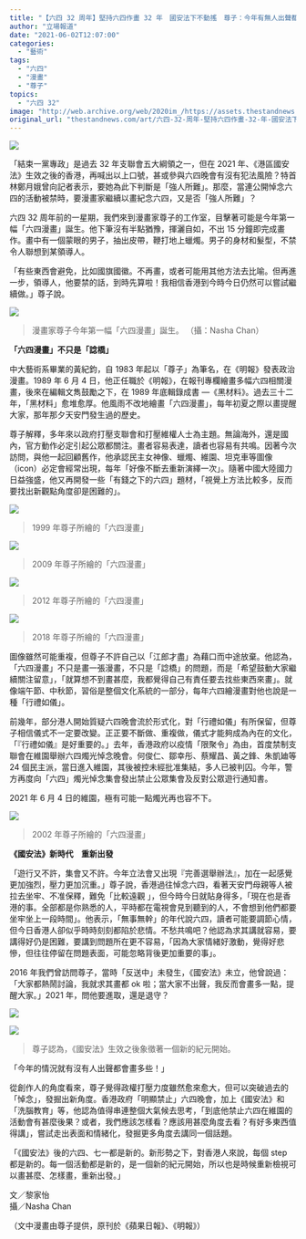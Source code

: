 ```yaml
---
title: "【六四 32 周年】堅持六四作畫 32 年　國安法下不動搖　尊子：今年有無人出聲都畫多啲！"
author: "立場報道"
date: "2021-06-02T12:07:00"
categories:
  - "藝術"
tags:
  - "六四"
  - "漫畫"
  - "尊子"
topics:
  - "六四 32"
image: "http://web.archive.org/web/2020im_/https://assets.thestandnews.com/media/photos/zunzi-07_3lxJQ.png"
original_url: "thestandnews.com/art/六四-32-周年-堅持六四作畫-32-年-國安法下不動搖-尊子-今年有無人出聲都畫多啲"
---
```

![](http://web.archive.org/web/2020im_/https://assets.thestandnews.com/media/photos/zunzi-07_3lxJQ.png)

「結束一黨專政」是過去 32 年支聯會五大綱領之一，但在 2021 年、《港區國安法》生效之後的香港，再喊出以上口號，甚或參與六四晚會有沒有犯法風險？特首林鄭月娥曾向記者表示，要她為此下判斷是「強人所難」。那麼，當連公開悼念六四的活動被禁時，要漫畫家繼續以畫紀念六四，又是否「強人所難」？

六四 32 周年前的一星期，我們來到漫畫家尊子的工作室，目擊著可能是今年第一幅「六四漫畫」誕生。他下筆沒有半點猶豫，揮灑自如，不出 15 分鐘即完成畫作。畫中有一個蒙眼的男子，抽出皮帶，鞭打地上蠟燭。男子的身材和髮型，不禁令人聯想到某領導人。

「有些東西會避免，比如國旗國徽。不再畫，或者可能用其他方法去比喻。但再進一步，領導人，他要禁的話，到時先算啦！我相信香港到今時今日仍然可以嘗試繼續做。」尊子說。

![](http://web.archive.org/web/2020im_/https://assets.thestandnews.com/media/photos/draw_V4C7620copy_BTvMk.png)
> 漫畫家尊子今年第一幅「六四漫畫」誕生。 （攝：Nasha Chan）

**「六四漫畫」不只是「諗橋」**

中大藝術系畢業的黃紀鈞，自 1983 年起以「尊子」為筆名，在《明報》發表政治漫畫。1989 年 6 月 4 日，他正任職於《明報》，在報刊專欄繪畫多幅六四相關漫畫，後來在編輯文雋鼓勵之下，在 1989 年底輯錄成書 —《黑材料》。過去三十二年，「黑材料」愈堆愈厚。他風雨不改地繪畫「六四漫畫」，每年初夏之際以畫提醒大家，那年那夕天安門發生過的歷史。

尊子解釋，多年來以政府打壓支聯會和打壓維權人士為主題。無論海外，還是國內，官方動作必定引起公眾都關注。畫者容易表達，讀者也容易有共鳴。因著今次訪問，與他一起回顧舊作，他承認民主女神像、蠟燭、維園、坦克車等圖像（icon）必定會經常出現，每年「好像不斷去重新演繹一次」。隨著中國大陸國力日益強盛，他又再開發一些「有錢之下的六四」題材，「視覺上方法比較多，反而要找出新觀點角度卻是困難的」。

![](http://web.archive.org/web/2020im_/https://assets.thestandnews.com/media/photos/A990606_zxUAl.JPG)
> 1999 年尊子所繪的「六四漫畫」

![](http://web.archive.org/web/2020im_/https://assets.thestandnews.com/media/photos/K090528_Hut1z.jpg)
> 2009 年尊子所繪的「六四漫畫」

![](http://web.archive.org/web/2020im_/https://assets.thestandnews.com/media/photos/N120605_Lk9WW.jpg)
> 2012 年尊子所繪的「六四漫畫」

![](http://web.archive.org/web/2020im_/https://assets.thestandnews.com/media/photos/T180605_nsZfh.jpg)
> 2018 年尊子所繪的「六四漫畫」

圖像雖然可能重複，但尊子不許自己以「江郎才盡」為藉口而中途放棄。他認為，「六四漫畫」不只是畫一張漫畫，不只是「諗橋」的問題，而是「希望鼓動大家繼續關注留意」，「就算想不到畫甚麼，我都覺得自己有責任要去找些東西來畫」。就像端午節、中秋節，習俗是整個文化系統的一部分，每年六四繪漫畫對他也說是一種「行禮如儀」。

前幾年，部分港人開始質疑六四晚會流於形式化，對「行禮如儀」有所保留，但尊子相信儀式不一定要改變。正正要不斷做、重複做，儀式才能夠成為內在的文化，「『行禮如儀』是好重要的。」去年，香港政府以疫情「限聚令」為由，首度禁制支聯會在維園舉辦六四燭光悼念晚會。何俊仁、鄒幸彤、蔡耀昌、黃之鋒、朱凱廸等 24 個民主派，當日進入維園，其後被控未經批准集結，多人已被判囚。今年，警方再度向「六四」燭光悼念集會發出禁止公眾集會及反對公眾遊行通知書。

2021 年 6 月 4 日的維園，極有可能一點燭光再也容不下。

![](http://web.archive.org/web/2020im_/https://assets.thestandnews.com/media/photos/0_D020603_o9bro.jpg)
> 2002 年尊子所繪的「六四漫畫」

**《國安法》新時代　重新出發**

「遊行又不許，集會又不許。今年立法會又出現『完善選舉辦法』，加在一起感覺更加強烈，壓力更加沉重。」尊子說，香港過往悼念六四，看著天安門母親等人被拉去坐牢、不准保釋，難免「比較遠觀 」，但今時今日就貼身得多，「現在也是香港的事。全部都是你熟悉的人，平時都在電視會見到聽到的人，不會想到他們都要坐牢坐上一段時間」。他表示，「無事無幹」的年代說六四，讀者可能要調節心情，但今日香港人卻似乎時時刻刻都陷於悲情。不愁共鳴吧？他認為求其講就容易，要講得好仍是困難，要講到問題所在更不容易，「因為大家情緒好激動，覺得好悲慘，但往往停留在問題表面，可能忽略背後更加重要的事」。

2016 年我們曾訪問尊子，當時「反送中」未發生，《國安法》未立，他曾說過：「大家都熱鬧討論，我就求其畫都 ok 啦；當大家不出聲，我反而會畫多一點，提醒大家。」2021 年，問他要進取，還是退守？

![](http://web.archive.org/web/2020im_/https://assets.thestandnews.com/media/photos/20210528-NC-Zunzi-0317720copy_QgSTU.png)

![](http://web.archive.org/web/2020im_/https://assets.thestandnews.com/media/photos/zunni_Fo4qN20copy_EJStM.png)
> 尊子認為，《國安法》生效之後象徵著一個新的紀元開始。

「今年的情況就有沒有人出聲都會畫多些！」

從創作人的角度看來，尊子覺得政權打壓力度雖然愈來愈大，但可以突破過去的「悼念」，發掘出新角度。香港政府「明顯禁止」六四晚會，加上《國安法》和「洗腦教育」等，他認為值得串連整個大氣候去思考，「到底他禁止六四在維園的活動會有甚麼後果？或者，我們應該怎樣看？應該用甚麼角度去看？有好多東西值得講」，嘗試走出表面和情緒化，發掘更多角度去講同一個話題。

「《國安法》後的六四、七一都是新的。新形勢之下，對香港人來說，每個 step 都是新的。每一個活動都是新的，是一個新的紀元開始，所以也是時候重新檢視可以畫甚麼、怎樣畫，重新出發。」

文／黎家怡  
攝／Nasha Chan

（文中漫畫由尊子提供，原刊於《蘋果日報》、《明報》）